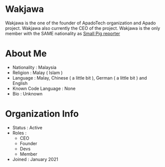 # Wakjawa
Wakjawa is the one of the founder of ApadoTech organization and Apado project. Wakjawa also currently the CEO of the project. Wakjawa is the only member with the SAME nationality as <a href="https://github.com/Small-Pig-reporter">Small Pig reporter</a>

# About Me
- Nationality : Malaysia
- Religion : Malay ( Islam ) 
- Language : Malay, Chinese ( a little bit ), German ( a little bit ) and English
- Known Code Language : None
- Bio : Unknown

# Organization Info
- Status : Active
- Roles : 
  - CEO
  - Founder
  - Devs
  - Member
- Joined : January 2021
